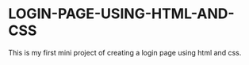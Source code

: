 # LOGIN-PAGE-USING-HTML-AND-CSS
This is my first mini project of creating a login page using html and css.
